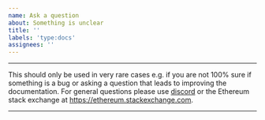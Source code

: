 ```yaml
---
name: Ask a question
about: Something is unclear
title: ''
labels: 'type:docs'
assignees: ''
---
```


----------------------------------------------------------------------------------------------------------------------------------------------------------------------------

This should only be used in very rare cases e.g. if you are not 100% sure if something is a bug or asking a question that leads to improving the documentation. For general questions please use [discord](https://discord.gg/nthXNEv) or the Ethereum stack exchange at https://ethereum.stackexchange.com.

-----------------------------------------------------------------------------------------------------------------------------------------------------------------------------
